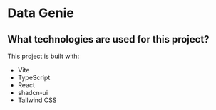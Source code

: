 # Data Genie

## What technologies are used for this project?

This project is built with:

- Vite
- TypeScript
- React
- shadcn-ui
- Tailwind CSS
